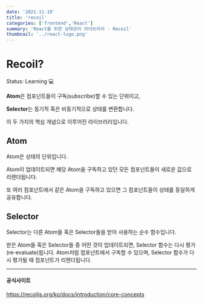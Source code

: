 ```yaml
---
date: '2021-11-19'
title: 'recoil'
categories: ['frontend','React']
summary: 'React를 위한 상태관리 라이브러리 - Recoil'
thumbnail: '../react-logo.png'
---
```


# Recoil?

Status: Learning 💻

**Atom**은 컴포넌트들이 구독(subscribe)할 수 있는 단위이고, 

**Selector**는 동기적 혹은 비동기적으로 상태를 변환합니다. 

이 두 가지의 핵심 개념으로 이루어진 라이브러리입니다.

## **Atom**

Atom은 상태의 단위입니다.

Atom이 업데이트되면 해당 Atom을 구독하고 있던 모든 컴포넌트들이 새로운 값으로 리렌더됩니다. 

또 여러 컴포넌트에서 같은 Atom을 구독하고 있으면 그 컴포넌트들이 상태를 동일하게 공유합니다.

## **Selector**

Selector는 다른 Atom들 혹은 Selector들을 받아 사용하는 순수 함수입니다.

받은 Atom들 혹은 Selector들 중 어떤 것이 업데이트되면, Selector 함수는 다시 평가(re-evaluate)됩니다. Atom처럼 컴포넌트에서 구독할 수 있으며, Selector 함수가 다시 평가될 때 컴포넌트가 리렌더됩니다.

---

#### 공식사이트
https://recoiljs.org/ko/docs/introduction/core-concepts